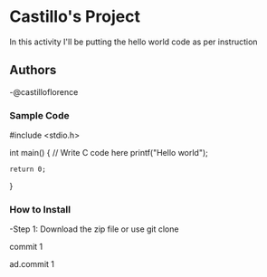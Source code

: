 # Castillo's Project
In this activity I'll be putting the hello world code as per instruction
## Authors
-@castilloflorence
### Sample Code

#include <stdio.h>

int main() {
    // Write C code here
    printf("Hello world");

    return 0;
}
### How to Install
-Step 1: Download the zip file or use git clone

commit 1

ad.commit 1